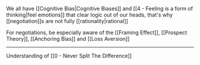 We all have [[Cognitive Bias|Cognitive Biases]] and [[4 - Feeling is a form of thinking|feel emotions]] that clear logic out of our heads, that's why [[negotiation]]s are not fully [[rationality|rational]]

For negotiations, be especially aware of the [[Framing Effect]], [[Prospect Theory]], [[Anchoring Bias]] and [[Loss Aversion]]

---

Understanding of [[0 - Never Split The Difference]]
